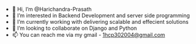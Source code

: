 - 👋 Hi, I’m @Harichandra-Prasath
- 👀 I’m interested in Backend Development and server side programming
- 🌱 I’m currently working with delivering scalable and effecient solutions 
- 💞️ I’m looking to collaborate on Django and Python
- 📫 You can reach me via my gmail - 1hcp302004@gmail.com

<!---
Harichandra-Prasath/Harichandra-Prasath is a ✨ special ✨ repository because its `README.md` (this file) appears on your GitHub profile.
You can click the Preview link to take a look at your changes.
--->
